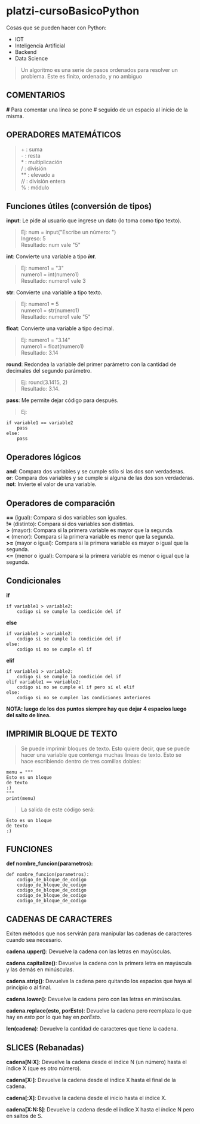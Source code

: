 # platzi-cursoBasicoPython  
  
Cosas que se pueden hacer con Python:  
* IOT  
* Inteligencia Artificial  
* Backend  
* Data Science  
  
> Un algoritmo es una serie de pasos ordenados para resolver un problema. Este es finito, ordenado, y no ambiguo  
  
## COMENTARIOS  
  
**#** Para comentar una línea se pone # seguido de un espacio al inicio de la misma.  
  
## OPERADORES MATEMÁTICOS  
> \+ : suma  
> \- : resta  
> \* : multiplicación  
> / : división  
> ** : elevado a  
> // : división entera  
> % : módulo  
  
## Funciones útiles (conversión de tipos)  
  
**input**: Le pide al usuario que ingrese un dato (lo toma como tipo texto).  
>Ej: num = input("Escribe un número: ")  
Ingreso: 5  
Resultado: num vale "5"
  
**int**: Convierte una variable a tipo ***int***.  
>Ej: numero1 = "3"  
numero1 = int(numero1)  
Resultado: numero1 vale 3  

**str**: Convierte una variable a tipo texto.  
>Ej: numero1 = 5  
numero1 = str(numero1)  
Resultado: numero1 vale "5"

**float**: Convierte una variable a tipo decimal.  
>Ej: numero1 = "3.14"  
numero1 = float(numero1)  
Resultado: 3.14  

**round**: Redondea la variable del primer parámetro con la cantidad de decimales del segundo parámetro.  
>Ej: round(3.1415, 2)  
Resultado: 3.14.  

**pass**: Me permite dejar código para después.  
>Ej:  
```  
if variable1 == variable2  
    pass  
else:  
    pass  
```  
  
## Operadores lógicos  
  
**and**: Compara dos variables y se cumple sólo si las dos son verdaderas.  
**or**: Compara dos variables y se cumple si alguna de las dos son verdaderas.  
**not**: Invierte el valor de una variable.  
  
## Operadores de comparación  
  
**==** (igual): Compara si dos variables son iguales.  
**!=** (distinto): Compara si dos variables son distintas.  
**>** (mayor): Compara si la primera variable es mayor que la segunda.  
**<** (menor): Compara si la primera variable es menor que la segunda.  
**>=** (mayor o igual): Compara si la primera variable es mayor o igual que la segunda.  
**<=** (menor o igual): Compara si la primera variable es menor o igual que la segunda.  
  
## Condicionales  
  
**if**  
```  
if variable1 > variable2:  
    codigo si se cumple la condición del if  
```  
  
**else**  
```  
if variable1 > variable2:  
    codigo si se cumple la condición del if  
else:  
    codigo si no se cumple el if  
```  

**elif**  
```  
if variable1 > variable2:  
    codigo si se cumple la condición del if  
elif variable1 == variable2:  
    codigo si no se cumple el if pero sí el elif  
else:  
    codigo si no se cumplen las condiciones anteriores  
```  

**NOTA: luego de los dos puntos siempre hay que dejar 4 espacios luego del salto de línea.**  
  
## IMPRIMIR BLOQUE DE TEXTO  
  
>Se puede imprimir bloques de texto. Esto quiere decir, que se puede hacer una variable que contenga muchas líneas de texto. Esto se hace escribiendo dentro de tres comillas dobles:  
```  
menu = """  
Esto es un bloque  
de texto  
:)  
"""  
print(menu)
```  
>La salida de este código será:  
``` 
Esto es un bloque  
de texto  
:)  
```   
  
## FUNCIONES  
  
**def nombre_funcion(parametros):**  
```  
def nombre_funcion(parametros):  
    codigo_de_bloque_de_codigo  
    codigo_de_bloque_de_codigo  
    codigo_de_bloque_de_codigo  
    codigo_de_bloque_de_codigo  
    codigo_de_bloque_de_codigo  
```  
  
## CADENAS DE CARACTERES  
  
Exiten métodos que nos servirán para manipular las cadenas de caracteres cuando sea necesario.  

**cadena.upper()**: Devuelve la cadena con las letras en mayúsculas.  

**cadena.capitalize()**: Devuelve la cadena con la primera letra en mayúscula y las demás en minúsculas.  

**cadena.strip()**: Devuelve la cadena pero quitando los espacios que haya al principio o al final.  

**cadena.lower()**: Devuelve la cadena pero con las letras en minúsculas.  

**cadena.replace(esto, porEsto)**: Devuelve la cadena pero reemplaza lo que hay en _esto_ por lo que hay en _porEsto_.  

**len(cadena)**: Devuelve la cantidad de caracteres que tiene la cadena.  
  
## SLICES (Rebanadas)  
  
**cadena[N:X]**: Devuelve la cadena desde el índice N (un número) hasta el índice X (que es otro número).  
  
**cadena[X:]**: Devuelve la cadena desde el índice X hasta el final de la cadena.  
  
**cadena[:X]**: Devuelve la cadena desde el inicio hasta el índice X.  
  
**cadena[X:N:S]**: Devuelve la cadena desde el índice X hasta el índice N pero en saltos de S.  
  
